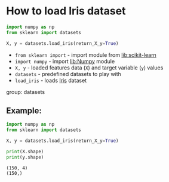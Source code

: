 # How to load Iris dataset

```python
import numpy as np
from sklearn import datasets

X, y = datasets.load_iris(return_X_y=True)
```

- `from sklearn import` - import module from [lib:scikit-learn](https://onelinerhub.com/python-scikit-learn/how-to-install-scikit-learn-using-pip)
- `import numpy` - import [lib:Numpy](https://onelinerhub.com/python-numpy/how-to-install-python-numpy-lib) module
- `X, y` - loaded features data (`X`) and target variable (`y`) values
- `datasets` - predefined datasets to play with
- `load_iris` - loads [Iris](https://scikit-learn.org/stable/auto_examples/datasets/plot_iris_dataset.html) dataset

group: datasets

## Example: 
```python
import numpy as np
from sklearn import datasets

X, y = datasets.load_iris(return_X_y=True)

print(X.shape)
print(y.shape)
```
```
(150, 4)
(150,)

```

